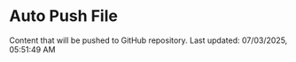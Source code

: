 # Auto Push File

Content that will be pushed to GitHub repository.
Last updated: 07/03/2025, 05:51:49 AM